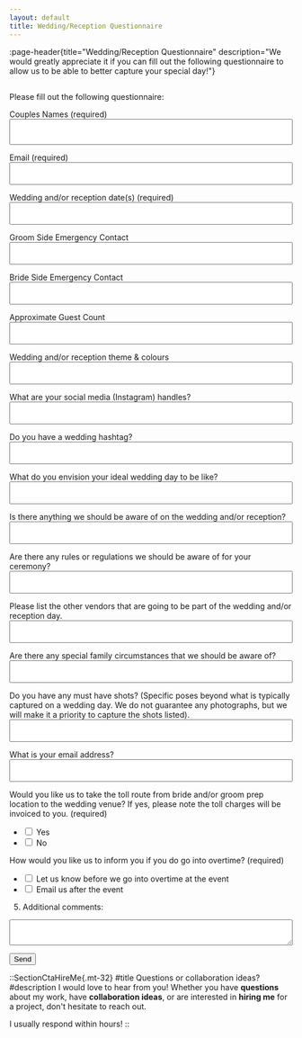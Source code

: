 ```yaml
---
layout: default
title: Wedding/Reception Questionnaire
---
```


:page-header{title="Wedding/Reception Questionnaire" description="We would greatly appreciate it if you can fill out the following questionnaire to allow us to be able to better capture your special day!"}

##

<form
  action="https://formspree.io/f/mdovqaql"
  method="POST"
>

Please fill out the following questionnaire:

Couples Names (required)
<input type="text" name="name" style="color: black; height: 46px; width: 100%; padding: 10px; font-size: 14px;">

Email (required)
<input type="email" name="email" style="color: black; width: 100%; padding: 10px; font-size: 14px;">

Wedding and/or reception date(s) (required)
<input type="email" name="email" style="color: black; width: 100%; padding: 10px; font-size: 14px;">

Groom Side Emergency Contact
<input type="email" name="email" style="color: black; width: 100%; padding: 10px; font-size: 14px;">

Bride Side Emergency Contact
<input type="email" name="email" style="color: black; width: 100%; padding: 10px; font-size: 14px;">

Approximate Guest Count
<input type="email" name="email" style="color: black; width: 100%; padding: 10px; font-size: 14px;">

Wedding and/or reception theme & colours
<input type="email" name="email" style="color: black; width: 100%; padding: 10px; font-size: 14px;">

What are your social media (Instagram) handles?
<input type="email" name="email" style="color: black; width: 100%; padding: 10px; font-size: 14px;">

Do you have a wedding hashtag?
<input type="email" name="email" style="color: black; width: 100%; padding: 10px; font-size: 14px;">

What do you envision your ideal wedding day to be like?
<input type="email" name="email" style="color: black; width: 100%; padding: 10px; font-size: 14px;">

Is there anything we should be aware of on the wedding and/or reception?
<input type="email" name="email" style="color: black; width: 100%; padding: 10px; font-size: 14px;">

Are there any rules or regulations we should be aware of for your ceremony?
<input type="email" name="email" style="color: black; width: 100%; padding: 10px; font-size: 14px;">

Please list the other vendors that are going to be part of the wedding and/or reception day.
<input type="email" name="email" style="color: black; width: 100%; padding: 10px; font-size: 14px;">

Are there any special family circumstances that we should be aware of?
<input type="email" name="email" style="color: black; width: 100%; padding: 10px; font-size: 14px;">

Do you have any must have shots? (Specific poses beyond what is typically captured on a wedding day. We do not guarantee any photographs, but we will make it a priority to capture the shots listed).
<input type="email" name="email" style="color: black; width: 100%; padding: 10px; font-size: 14px;">

What is your email address?
<input type="email" name="email" style="color: black; width: 100%; padding: 10px; font-size: 14px;">

Would you like us to take the toll route from bride and/or groom prep location to the wedding venue? If yes, please note the toll charges will be invoiced to you.
(required)
- <input type="checkbox" name="toll" value="Yes"> Yes
- <input type="checkbox" name="toll" value="No"> No

How would you like us to inform you if you do go into overtime?
(required)
- <input type="checkbox" name="overtime" value="Let us know before we go into overtime at the event"> Let us know before we go into overtime at the event
- <input type="checkbox" name="overtime" value="Email us after the event"> Email us after the event

5. Additional comments:
<textarea name="comments" style="color: black; width: 100%; height: 46px; padding: 10px; font-size: 14px;"></textarea>

  <button type="submit">Send</button>
</form>





::SectionCtaHireMe{.mt-32}
#title
Questions or collaboration ideas?
#description
I would love to hear from you! Whether you have __questions__ about my work, have __collaboration ideas__, or are interested in __hiring me__ for a project, don't hesitate to reach out.

I usually respond within hours!
::
